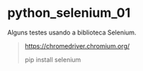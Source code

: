 # python_selenium_01
Alguns testes usando a biblioteca Selenium. 

>https://chromedriver.chromium.org/
>
>pip install selenium
